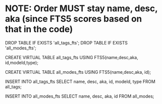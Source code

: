 # NOTE: Order MUST stay name, desc, aka (since FTS5 scores based on that in the code)

DROP TABLE IF EXISTS 'all_tags_fts';
DROP TABLE IF EXISTS 'all_modes_fts';

CREATE VIRTUAL TABLE all_tags_fts
USING FTS5(name,desc,aka, id,modeId,type);

CREATE VIRTUAL TABLE all_modes_fts
USING FTS5(name,desc,aka, id);

INSERT INTO all_tags_fts SELECT name, desc, aka, id, modeId, type FROM all_tags;

INSERT INTO all_modes_fts SELECT name, desc, aka, id FROM all_modes;